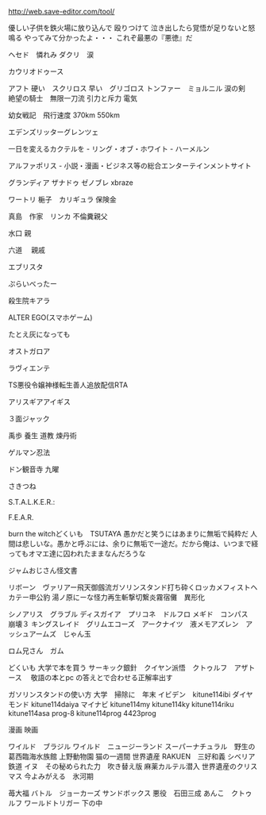 http://web.save-editor.com/tool/

優しい子供を鉄火場に放り込んで
殴りつけて
泣き出したら覚悟が足りないと怒鳴る
やってみて分かったよ・・・
これぞ最悪の『悪徳』だ

ヘセド　憐れみ
ダクリ　涙

カウリオドゥース




アフト
硬い　スクリロス
早い　グリゴロス
トンファー　ミョルニル
涙の剣　絶望の騎士　無限一刀流
引力と斥力
電気

幼女戦記　飛行速度 370km 550km



エデンズリッターグレンツェ

一日を変えるカクテルを - リング・オブ・ホワイト - ハーメルン

アルファポリス - 小説・漫画・ビジネス等の総合エンターテインメントサイト

グランディア
ザナドゥ
ゼノブレ
xbraze

ワートリ
梔子　カリギュラ
保険金

真島　作家　リンカ
不倫糞親父

水口
親

六道　
親戚


エブリスタ

ぷらいべったー

殺生院キアラ

ALTER EGO(スマホゲーム)


たとえ灰になっても

オストガロア

ラヴィエンテ

TS悪役令嬢神様転生善人追放配信RTA

 アリスギアアイギス
 
 ３面ジャック
 
禹歩
養生
道教
煉丹術

ゲルマン忍法

ドン観音寺
九曜

さきつね

S.T.A.L.K.E.R.:


F.E.A.R.



burn the witchどくいも　TSUTAYA
愚かだと笑うにはあまりに無垢で純粋だ
人間は悲しいな。愚かと呼ぶには、余りに無垢で一途だ。だから俺は、いつまで経ってもオマエ達に囚われたままなんだろうな

ジャムおじさん怪文書 


リボーン　ヴァリアー飛天御劔流ガソリンスタンド打ち砕くロッカメフィストヘカテー申公豹
湯ノ原にーな怪力再生斬撃切繋炎霧宿儺　異形化



シノアリス　グラブル
ディスガイア　プリコネ　ドルフロ
メギド　コンパス　崩壊３
キングスレイド　グリムエコーズ　アークナイツ　液メモアズレン　アッシュアームズ　じゃん玉



ロム兄さん　ガム　

どくいも  大学で本を買う
サーキック銀針　クイヤン派悟　クトゥルフ　アザトース　 敬語の本とpc の答えとで合わせる正解率出す

ガソリンスタンドの使い方 大学　掃除に　年末
イビデン　kitune114ibi ダイヤモンド kitune114daiya マイナビ kitune114my kitune114ky kitune114riku kitune114asa
prog-8 kitune114prog 4423prog

漫画 映画

ワイルド　ブラジル
ワイルド　ニュージーランド
スーパーナチュラル　野生の
葛西臨海水族館
上野動物園
猫の一週間
世界遺産
RAKUEN　三好和義
シベリア鉄道
イヌ　その秘められた力　吹き替え版
麻薬カルテル潜入
世界遺産のクリスマス
今よみがえる　氷河期


苺大福
バトル　ジョーカーズ
サンドボックス
悪役　石田三成
あんこ　クトゥルフ
ワールドトリガー
下の中
